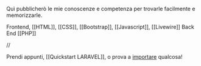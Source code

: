 Quì pubblicherò le mie conoscenze e competenza per trovarle facilmente e memorizzarle.

Frontend, [[HTML]], [[CSS]], [[Bootstrap]], [[Javascript]], [[Livewire]]
Back End
[[PHP]]

//

Prendi appunti, [[Quickstart LARAVEL]], o prova a [importare](https://help.obsidian.md/Plugins/Importer) qualcosa!